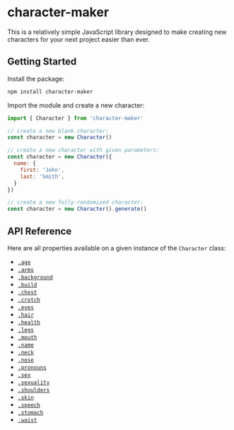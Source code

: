 # character-maker

This is a relatively simple JavaScript library designed to make creating new characters for your next project easier than ever.

## Getting Started

Install the package:

```sh
npm install character-maker
```

Import the module and create a new character:

```js
import { Character } from 'character-maker'

// create a new blank character:
const character = new Character()

// create a new character with given parameters:
const character = new Character({
  name: {
    first: 'John',
    last: 'Smith',
  }
})

// create a new fully-randomized character:
const character = new Character().generate()
```

## API Reference

Here are all properties available on a given instance of the `Character` class:

- [`.age`](./age)
- [`.arms`](./arms)
- [`.background`](./background)
- [`.build`](./build)
- [`.chest`](./chest)
- [`.crotch`](./crotch)
- [`.eyes`](./eyes)
- [`.hair`](./hair)
- [`.health`](./health)
- [`.legs`](./legs)
- [`.mouth`](./mouth)
- [`.name`](./name)
- [`.neck`](./neck)
- [`.nose`](./nose)
- [`.pronouns`](./pronouns)
- [`.sex`](./sex)
- [`.sexuality`](./sexuality)
- [`.shoulders`](./shoulders)
- [`.skin`](./skin)
- [`.speech`](./speech)
- [`.stomach`](./stomach)
- [`.waist`](./waist)
